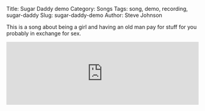 Title: Sugar Daddy demo
Category: Songs
Tags: song, demo, recording, sugar-daddy
Slug: sugar-daddy-demo
Author: Steve Johnson

This is a song about being a girl and having an old man pay for stuff for you
probably in exchange for sex.

<iframe width="100%" height="166" scrolling="no" frameborder="no" src="https://w.soundcloud.com/player/?url=http%3A%2F%2Fapi.soundcloud.com%2Ftracks%2F93424476"></iframe>

